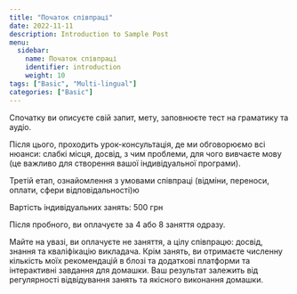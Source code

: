 ```yaml
---
title: "Початок співпраці"
date: 2022-11-11
description: Introduction to Sample Post
menu:
  sidebar:
    name: Початок співпраці
    identifier: introduction
    weight: 10
tags: ["Basic", "Multi-lingual"]
categories: ["Basic"]
---
```


Спочатку ви описуєте свій запит, мету, заповнюєте тест на граматику та аудіо.

Після цього, проходить урок-консультація, де ми обговорюємо всі нюанси: слабкі місця, досвід, з чим проблеми, для чого вивчаєте мову (це важливо для створення вашої індивідуальної програми).

Третій етап, ознайомлення з умовами співпраці (відміни, переноси, оплати, сфери відповідальності)ю

Вартість індивідуальних занять: 500 грн

Після пробного, ви оплачуєте за 4 або 8 заняття одразу.

Майте на увазі, ви оплачуєте не заняття, а цілу співпрацю: досвід, знання та кваліфікацію викладача. Крім занять, ви отримаєте численну кількість моїх рекомендацій в блозі та додаткові платформи та інтерактивні завдання для домашки. Ваш результат залежить від регулярності відвідування занять та якісного виконання домашки.